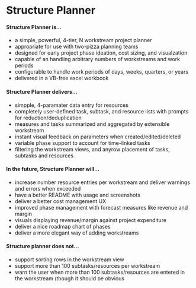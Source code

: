 # Structure Planner

#### Structure Planner is...
- a simple, powerful, 4-tier, N workstream project planner 
- appropriate for use with two-pizza planning teams
- designed for early project phase ideation, cost sizing, and visualzation
- capable of an handling arbitrary numbers of workstreams and work periods
- configurable to handle work periods of days, weeks, quarters, or years
- delivered in a VB-free excel workbook

#### Structure Planner delivers...
- simpple, 4-paramater data entry for resources
- completely user-defined task, subtask, and resource lists with prompts for reduction/deduplication
- measures and tasks summarized and aggregated by extensible workstream
- instant visual feedback on parameters when created/edited/deleted
- variable phase support to account for time-linked tasks
- filtering the workstream views, and anyrow placement of tasks, subtasks and resources

#### In the future, Structure Planner will...
- increase number resource entries per workstream and deliver warnings and errors when exceeded
- have a better README with usage and screenshots
- deliver a better cost management UX
- improved phase management with forecast measures like revenue and margin
- visuals displaying revenue/margin against project expenditure
- deliver a nice roadmap chart of phases
- deliver a more elegant way of adding workstreams

#### Structure planner does not...
- support sorting rows in the workstream view
- support more than 100 subtasks/resources per workstream
- warn the user when more than 100 subtasks/resources are entered in the workstream (though it should be obvious

